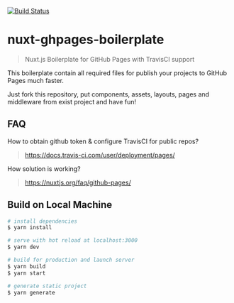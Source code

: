 [![Build Status](https://travis-ci.org/yudin-s/nuxt-ghpages-boilerplate.svg?branch=master)](https://travis-ci.org/yudin-s/nuxt-ghpages-boilerplate) 
# nuxt-ghpages-boilerplate

> Nuxt.js Boilerplate for GitHub Pages with TravisCI support

This boilerplate contain all required files for publish your projects to GitHub Pages much faster.

Just fork this repository, put components, assets, layouts, pages and middleware from exist project and have fun!

## FAQ 

How to obtain github token & configure TravisCI for public repos? 

> https://docs.travis-ci.com/user/deployment/pages/

How solution is working? 

> https://nuxtjs.org/faq/github-pages/

## Build on Local Machine

```bash
# install dependencies
$ yarn install

# serve with hot reload at localhost:3000
$ yarn dev

# build for production and launch server
$ yarn build
$ yarn start

# generate static project
$ yarn generate
```

